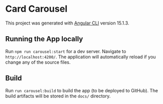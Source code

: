 # Card Carousel

This project was generated with [Angular CLI](https://github.com/angular/angular-cli) version 15.1.3.

## Running the App locally

Run `npm run carousel:start` for a dev server. Navigate to `http://localhost:4200/`. The application will automatically reload if you change any of the source files.

## Build

Run `run carousel:build` to build the app (to be deployed to GitHub). The build artifacts will be stored in the `docs/` directory.
